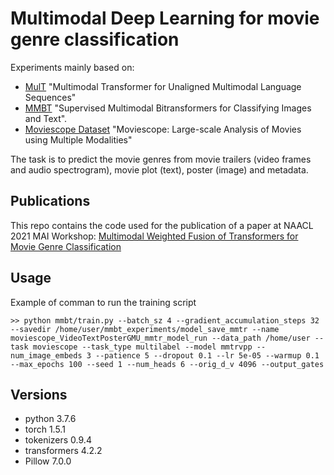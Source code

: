 # Multimodal Deep Learning for movie genre classification

Experiments mainly based on:

* [MulT](https://www.aclweb.org/anthology/P19-1656.pdf) "Multimodal Transformer for Unaligned Multimodal Language Sequences"
* [MMBT](https://arxiv.org/abs/1909.02950) "Supervised Multimodal Bitransformers for Classifying Images and Text".
* [Moviescope Dataset](https://arxiv.org/abs/1908.03180) "Moviescope: Large-scale Analysis of Movies using Multiple Modalities"

The task is to predict the movie genres from movie trailers (video frames and audio spectrogram), movie plot (text), poster (image) and metadata.

## Publications

This repo contains the code used for the publication of a paper at NAACL 2021 MAI Workshop: [Multimodal Weighted Fusion of Transformers for Movie Genre Classification
](https://aclanthology.org/2021.maiworkshop-1.1/)

## Usage

Example of comman to run the training script

```
>> python mmbt/train.py --batch_sz 4 --gradient_accumulation_steps 32 --savedir /home/user/mmbt_experiments/model_save_mmtr --name moviescope_VideoTextPosterGMU_mmtr_model_run --data_path /home/user --task moviescope --task_type multilabel --model mmtrvpp --num_image_embeds 3 --patience 5 --dropout 0.1 --lr 5e-05 --warmup 0.1 --max_epochs 100 --seed 1 --num_heads 6 --orig_d_v 4096 --output_gates
```

## Versions

* python 3.7.6
* torch 1.5.1
* tokenizers 0.9.4
* transformers 4.2.2
* Pillow 7.0.0
